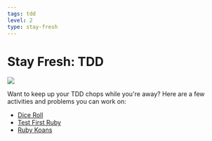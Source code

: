 ```yaml
---
tags: tdd
level: 2
type: stay-fresh
---
```


# Stay Fresh: TDD
<img src="http://www.factfiend.com/wp-content/uploads/2013/12/fresh1.jpg">

Want to keep up your TDD chops while you're away? Here are a few activities and problems you can work on:

+ [Dice Roll](https://github.com/flatiron-school-curriculum/hs-tdd-dice-roll-lab)
+ [Test First Ruby](http://testfirst.org/learn_ruby)
+ [Ruby Koans](http://rubykoans.com/)
